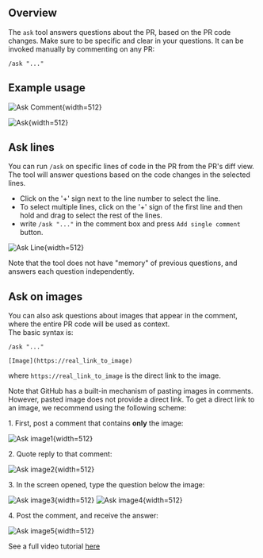 ## Overview

The `ask` tool answers questions about the PR, based on the PR code changes. Make sure to be specific and clear in your questions.
It can be invoked manually by commenting on any PR:
```
/ask "..."
```

## Example usage

![Ask Comment](https://khulnasoft/images/pr_insight/ask_comment.png){width=512}

![Ask](https://khulnasoft/images/pr_insight/ask.png){width=512}

## Ask lines

You can run `/ask` on specific lines of code in the PR from the PR's diff view. The tool will answer questions based on the code changes in the selected lines.
- Click on the '+' sign next to the line number to select the line.
- To select multiple lines, click on the '+' sign of the first line and then hold and drag to select the rest of the lines.
- write `/ask "..."` in the comment box and press `Add single comment` button.

![Ask Line](https://khulnasoft/images/pr_insight/Ask_line.png){width=512}

Note that the tool does not have "memory" of previous questions, and answers each question independently.

## Ask on images

You can also ask questions about images that appear in the comment, where the entire PR code will be used as context.
<br>
The basic syntax is:
```
/ask "..."

[Image](https://real_link_to_image)
```
where `https://real_link_to_image` is the direct link to the image.

Note that GitHub has a built-in mechanism of pasting images in comments. However, pasted image does not provide a direct link.
To get a direct link to an image, we recommend using the following scheme:

1\. First, post a comment that contains **only** the image:

![Ask image1](https://khulnasoft/images/pr_insight/ask_images1.png){width=512}

2\. Quote reply to that comment:

![Ask image2](https://khulnasoft/images/pr_insight/ask_images2.png){width=512}

3\. In the screen opened, type the question below the image:

![Ask image3](https://khulnasoft/images/pr_insight/ask_images3.png){width=512}
![Ask image4](https://khulnasoft/images/pr_insight/ask_images4.png){width=512}

4\. Post the comment, and receive the answer:

![Ask image5](https://khulnasoft/images/pr_insight/ask_images5.png){width=512}


See a full video tutorial [here](https://khulnasoft/images/pr_insight/ask_image_video.mov)
